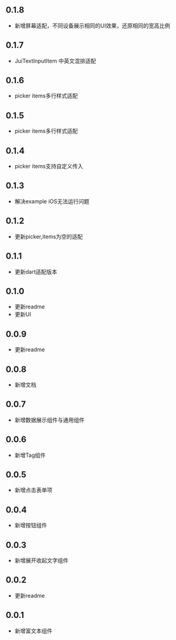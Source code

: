 ## 0.1.8
* 新增屏幕适配，不同设备展示相同的UI效果，还原相同的宽高比例
## 0.1.7
* JuiTextInputItem 中英文混排适配
## 0.1.6
* picker items多行样式适配
## 0.1.5
* picker items多行样式适配
## 0.1.4
* picker items支持自定义传入
## 0.1.3
* 解决example iOS无法运行问题
## 0.1.2
* 更新picker,items为空的适配
## 0.1.1
* 更新dart适配版本
## 0.1.0
* 更新readme
* 更新UI
## 0.0.9
* 更新readme
## 0.0.8
* 新增文档
## 0.0.7
* 新增数据展示组件与通用组件
## 0.0.6
* 新增Tag组件
## 0.0.5
* 新增点击表单项
## 0.0.4
* 新增按钮组件
## 0.0.3
* 新增展开收起文字组件
## 0.0.2
* 更新readme
## 0.0.1
* 新增富文本组件
